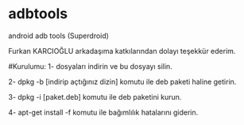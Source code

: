# adbtools
android adb tools (Superdroid)

Furkan KARCIOĞLU arkadaşıma katkılarından dolayı teşekkür ederim.

#Kurulumu:
1- dosyaları indirin ve bu dosyayı silin.

2- dpkg -b [indirip açtığınız dizin] komutu ile deb paketi haline getirin.

3- dpkg -i [paket.deb] komutu ile deb paketini kurun.

4- apt-get install -f komutu ile bağımlılık hatalarını giderin.
